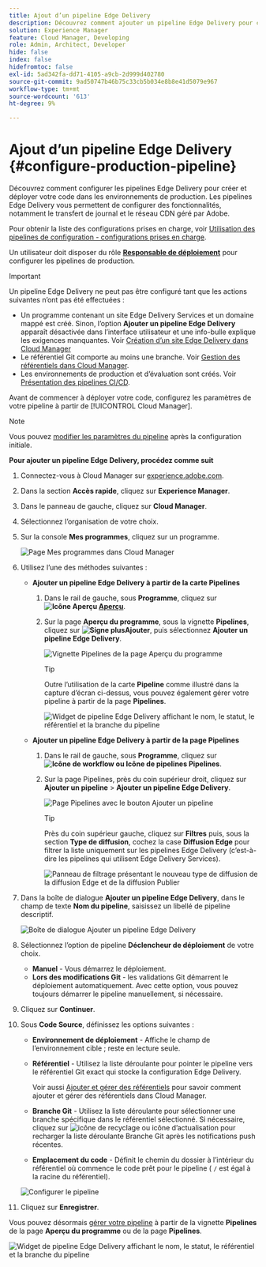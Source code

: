 ```yaml
---
title: Ajout d’un pipeline Edge Delivery
description: Découvrez comment ajouter un pipeline Edge Delivery pour créer et déployer votre code dans les environnements de production.
solution: Experience Manager
feature: Cloud Manager, Developing
role: Admin, Architect, Developer
hide: false
index: false
hidefromtoc: false
exl-id: 5ad342fa-dd71-4105-a9cb-2d999d402780
source-git-commit: 9ad50747b46b75c33cb5b034e8b8e41d5079e967
workflow-type: tm+mt
source-wordcount: '613'
ht-degree: 9%

---
```


# Ajout d’un pipeline Edge Delivery {#configure-production-pipeline}

<!--badge: label="Beta" type="Positive" url="/help/implementing/cloud-manager/release-notes/current.md#gitlab-bitbucket" -->

Découvrez comment configurer les pipelines Edge Delivery pour créer et déployer votre code dans les environnements de production. Les pipelines Edge Delivery vous permettent de configurer des fonctionnalités, notamment le transfert de journal et le réseau CDN géré par Adobe.

Pour obtenir la liste des configurations prises en charge, voir [Utilisation des pipelines de configuration - configurations prises en charge](/help/operations/config-pipeline.md#configurations).

Un utilisateur doit disposer du rôle **[Responsable de déploiement](/help/onboarding/cloud-manager-introduction.md#role-based-permissions)** pour configurer les pipelines de production.

>[!IMPORTANT]
>
>Un pipeline Edge Delivery ne peut pas être configuré tant que les actions suivantes n’ont pas été effectuées :
>
>* Un programme contenant un site Edge Delivery Services et un domaine mappé est créé. Sinon, l’option **Ajouter un pipeline Edge Delivery** apparaît désactivée dans l’interface utilisateur et une info-bulle explique les exigences manquantes. Voir [Création d’un site Edge Delivery dans Cloud Manager](/help/implementing/cloud-manager/edge-delivery/create-edge-delivery-site.md)
>* Le référentiel Git comporte au moins une branche. Voir [Gestion des référentiels dans Cloud Manager](/help/implementing/cloud-manager/managing-code/managing-repositories.md).
>* Les environnements de production et d’évaluation sont créés. Voir [Présentation des pipelines CI/CD](/help/implementing/cloud-manager/configuring-pipelines/introduction-ci-cd-pipelines.md).

<!-- CMGR‑69680 -->

Avant de commencer à déployer votre code, configurez les paramètres de votre pipeline à partir de [!UICONTROL Cloud Manager].

>[!NOTE]
>
>Vous pouvez [modifier les paramètres du pipeline](managing-pipelines.md) après la configuration initiale.

**Pour ajouter un pipeline Edge Delivery, procédez comme suit**

1. Connectez-vous à Cloud Manager sur [experience.adobe.com](https://experience.adobe.com).
1. Dans la section **Accès rapide**, cliquez sur **Experience Manager**.
1. Dans le panneau de gauche, cliquez sur **Cloud Manager**.
1. Sélectionnez l’organisation de votre choix.
1. Sur la console **Mes programmes**, cliquez sur un programme.

   ![Page Mes programmes dans Cloud Manager](/help/implementing/cloud-manager/configuring-pipelines/assets/my-programs.png)

1. Utilisez l’une des méthodes suivantes :

   * **Ajouter un pipeline Edge Delivery à partir de la carte Pipelines**

      1. Dans le rail de gauche, sous **Programme**, cliquez sur **![Icône Aperçu](/help/implementing/cloud-manager/configuring-pipelines/assets/overview.svg) [Aperçu](/help/implementing/cloud-manager/navigation.md#my-programs)**.
      1. Sur la page **Aperçu du programme**, sous la vignette **Pipelines**, cliquez sur **![Signe plus](https://spectrum.adobe.com/static/icons/workflow_18/Smock_Add_18_N.svg)Ajouter**, puis sélectionnez **Ajouter un pipeline Edge Delivery**.

         ![Vignette Pipelines de la page Aperçu du programme ](/help/implementing/cloud-manager/configuring-pipelines/assets/pipelinescard-add-ed-pipeline.png)

         >[!TIP]
         >
         >Outre l’utilisation de la carte **Pipeline** comme illustré dans la capture d’écran ci-dessus, vous pouvez également gérer votre pipeline à partir de la page **Pipelines**.
         >
         >![Widget de pipeline Edge Delivery affichant le nom, le statut, le référentiel et la branche du pipeline](/help/implementing/cloud-manager/release-notes/assets/edge-delivery-pipeline-widget.png)

   * **Ajouter un pipeline Edge Delivery à partir de la page Pipelines**

      1. Dans le rail de gauche, sous **Programme**, cliquez sur **![Icône de workflow ou Icône de pipelines](https://spectrum.adobe.com/static/icons/workflow_18/Smock_Workflow_18_N.svg) Pipelines**.
      1. Sur la page Pipelines, près du coin supérieur droit, cliquez sur **Ajouter un pipeline** > **Ajouter un pipeline Edge Delivery**.

         ![Page Pipelines avec le bouton Ajouter un pipeline ](/help/implementing/cloud-manager/configuring-pipelines/assets/pipelinespage-add-ed-pipeline.png)

         >[!TIP]
         >
         >Près du coin supérieur gauche, cliquez sur **Filtres** puis, sous la section **Type de diffusion**, cochez la case **Diffusion Edge** pour filtrer la liste uniquement sur les pipelines Edge Delivery (c’est-à-dire les pipelines qui utilisent Edge Delivery Services). <!-- (CMGR-69682) -->
         >
         >![Panneau de filtrage présentant le nouveau type de diffusion de la diffusion Edge et de la diffusion Publier](/help/implementing/cloud-manager/release-notes/assets/filter-delivery-type.png)

1. Dans la boîte de dialogue **Ajouter un pipeline Edge Delivery**, dans le champ de texte **Nom du pipeline**, saisissez un libellé de pipeline descriptif.

   ![Boîte de dialogue Ajouter un pipeline Edge Delivery](/help/implementing/cloud-manager/configuring-pipelines/assets/add-edge-delivery-pipeline-configuration.png)

1. Sélectionnez l’option de pipeline **Déclencheur de déploiement** de votre choix.

   * **Manuel** - Vous démarrez le déploiement.
   * **Lors des modifications Git** - les validations Git démarrent le déploiement automatiquement. Avec cette option, vous pouvez toujours démarrer le pipeline manuellement, si nécessaire.

1. Cliquez sur **Continuer**.

1. Sous **Code Source**, définissez les options suivantes :

   * **Environnement de déploiement** - Affiche le champ de l’environnement cible ; reste en lecture seule.

   * **Référentiel** - Utilisez la liste déroulante pour pointer le pipeline vers le référentiel Git exact qui stocke la configuration Edge Delivery.

     Voir aussi [Ajouter et gérer des référentiels](/help/implementing/cloud-manager/managing-code/managing-repositories.md) pour savoir comment ajouter et gérer des référentiels dans Cloud Manager.

   * **Branche Git** - Utilisez la liste déroulante pour sélectionner une branche spécifique dans le référentiel sélectionné. Si nécessaire, cliquez sur ![icône de recyclage ou icône d’actualisation](https://spectrum.adobe.com/static/icons/workflow_18/Smock_Refresh_18_N.svg) pour recharger la liste déroulante Branche Git après les notifications push récentes.
   * **Emplacement du code** - Définit le chemin du dossier à l’intérieur du référentiel où commence le code prêt pour le pipeline ( `/` est égal à la racine du référentiel).

   ![Configurer le pipeline](/help/implementing/cloud-manager/configuring-pipelines/assets/add-edge-delivery-pipeline-sourcecode.png)

1. Cliquez sur **Enregistrer**.

Vous pouvez désormais [gérer votre pipeline](managing-pipelines.md) à partir de la vignette **Pipelines** de la page **Aperçu du programme** ou de la page **Pipelines**.


![Widget de pipeline Edge Delivery affichant le nom, le statut, le référentiel et la branche du pipeline](/help/implementing/cloud-manager/release-notes/assets/edge-delivery-pipeline-widget.png)



